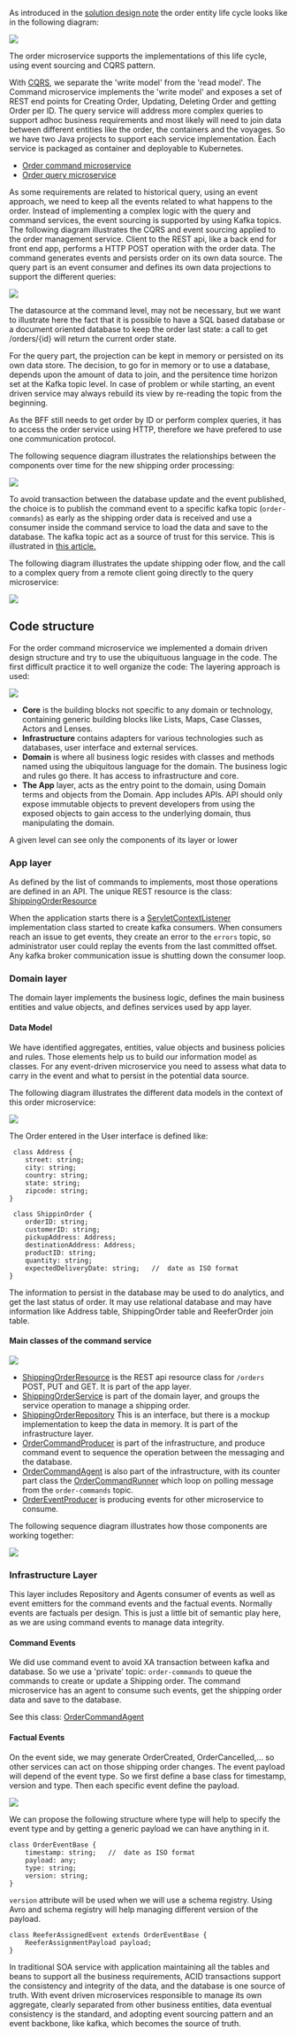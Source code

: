 

As introduced in the [solution design note](ddd-applied) the order entity life cycle looks like in the following diagram:

![](images/order-life-cycle-2.png)

The order microservice supports the implementations of this life cycle, using event sourcing and CQRS pattern.

With [CQRS](https://ibm-cloud-architecture.github.io/refarch-eda/design-patterns/cqrs/), we separate the 'write model' from the 'read model'. The Command microservice implements the 'write model' and exposes a set of REST end points for Creating Order, Updating, Deleting Order and getting Order per ID. The query service will address more complex queries to support adhoc business requirements and most likely will need to join data between different entities like the order, the containers and the voyages. So we have two Java projects to support each service implementation. Each service is packaged as container and deployable to Kubernetes.

* [Order command microservice](https://github.com/ibm-cloud-architecture/refarch-kc-order-ms/tree/master/order-command-ms)
* [Order query microservice](https://github.com/ibm-cloud-architecture/refarch-kc-order-ms/tree/master/order-query-ms)

As some requirements are related to historical query, using an event approach, we need to keep all the events related to what happens to the order. Instead of implementing a complex logic with the query and command services, the event sourcing is supported by using Kafka topics. The following diagram illustrates the CQRS and event sourcing applied to the order management service. Client to the REST api, like a back end for front end app, performs a HTTP POST operation with the order data. The command generates events and persists order on its own data source. The query part is an event consumer and defines its own data projections to support the different queries:

![](images/order-ms-cqrs-es.png)

The datasource at the command level, may not be necessary, but we want to illustrate here the fact that it is possible to have a SQL based database or a document oriented database to keep the order last state: a call to get /orders/{id} will return the current order state.

For the query part, the projection can be kept in memory or persisted on its own data store. The decision, to go for in memory or to use a database, depends upon the amount of data to join, and the persitence time horizon set at the Kafka topic level. In case of problem or while starting, an event driven service may always rebuild its view by re-reading the topic from the beginning.

As the BFF still needs to get order by ID or perform complex queries, it has to access the order service using HTTP, therefore we have prefered to use one communication protocol.

The following sequence diagram illustrates the relationships between the components over time for the new shipping order processing:

![](images/order-cmd-query-flow.png)

To avoid transaction between the database update and the event published, the choice is to publish the command event to a specific kafka topic (`order-commands`) as early as the shipping order data is received and use a consumer inside the command service to load the data and save to the database. The kafka topic act as a source of trust for this service. This is illustrated in [this article.](https://ibm-cloud-architecture.github.io/refarch-eda/design-patterns/cqrs/#the-consistency-challenge)

The following diagram illustrates the update shipping oder flow, and the call to a complex query from a remote client going directly to the query microservice:

![](images/update-order.png)


## Code structure

For the order command microservice we implemented a domain driven design structure and try to use the ubiquituous language in the code. The first difficult practice it to well organize the code: The layering approach is used:

![](images/code-structure.png)

* **Core** is the building blocks not specific to any domain or technology, containing generic building blocks like Lists, Maps, Case Classes, Actors and Lenses.
* **Infrastructure** contains adapters for various technologies such as databases, user interface and external services.
* **Domain** is where all business logic resides with classes and methods named using the ubiquitous language for the domain. The business logic and rules go there. It has access to infrastructure and core.
* **The App** layer, acts as the entry point to the domain, using Domain terms and objects from the Domain. App includes APIs.
 API should only expose immutable objects to prevent developers from using the exposed objects to gain access to the underlying domain, thus manipulating the domain.

 A given level can see only the components of its layer or lower


### App layer

As defined by the list of commands to implements, most those operations are defined in an API. The unique REST resource is the class: [ShippingOrderResource](https://github.com/ibm-cloud-architecture/refarch-kc-order-ms/blob/master/order-command-ms/src/main/java/ibm/gse/orderms/app/ShippingOrderResource.java)

When the application starts there is a [ServletContextListener](https://docs.oracle.com/javaee/6/api/javax/servlet/ServletContextListener.html) implementation class started to create kafka consumers. When consumers reach an issue to get events, they create an error to the `errors` topic, so administrator user could replay the events from the last committed offset. Any kafka broker communication issue is shutting down the consumer loop.


### Domain layer

The domain layer implements the business logic, defines the main business entities and value objects, and defines services used by app layer.


#### Data Model

We have identified aggregates, entities, value objects and business policies and rules. Those elements help us to build our information model as classes. For any event-driven microservice you need to assess what data to carry in the event and what to persist in the potential data source.

The following diagram illustrates the different data models in the context of this order microservice:

![](./order-evt-data.png)

The Order entered in the User interface is defined like:
```
 class Address {
    street: string;
    city: string;
    country: string;
    state: string;
    zipcode: string;
}

 class ShippinOrder {
    orderID: string;
    customerID: string;
    pickupAddress: Address;
    destinationAddress: Address;
    productID: string;
    quantity: string;
    expectedDeliveryDate: string;   //  date as ISO format
}
```

The information to persist in the database may be used to do analytics, and get the last status of order. It may use relational database and may have information like Address table, ShippingOrder table and ReeferOrder join table.

#### Main classes of the command service

![](images/order-cmd-classes.png)

* [ShippingOrderResource](https://github.com/ibm-cloud-architecture/refarch-kc-order-ms/blob/master/order-command-ms/src/main/java/ibm/gse/orderms/app/ShippingOrderResource.java) is the REST api resource class for `/orders` POST, PUT and GET. It is part of the app layer.
* [ShippingOrderService](https://github.com/ibm-cloud-architecture/refarch-kc-order-ms/blob/master/order-command-ms/src/main/java/ibm/gse/orderms/domain/service/ShippingOrderService.java) is part of the domain layer, and groups the service operation to manage a shipping order.
* [ShippingOrderRepository](https://github.com/ibm-cloud-architecture/refarch-kc-order-ms/blob/master/order-command-ms/src/main/java/ibm/gse/orderms/infrastructure/repository/ShippingOrderRepository.java) This is an interface, but there is a mockup implementation to keep the data in memory. It is part of the infrastructure layer.
* [OrderCommandProducer](https://github.com/ibm-cloud-architecture/refarch-kc-order-ms/blob/master/order-command-ms/src/main/java/ibm/gse/orderms/infrastructure/kafka/OrderCommandProducer.java) is part of the infrastructure, and produce command event to sequence the operation between the messaging and the database.
* [OrderCommandAgent](https://github.com/ibm-cloud-architecture/refarch-kc-order-ms/blob/master/order-command-ms/src/main/java/ibm/gse/orderms/infrastructure/kafka/OrderCommandAgent.java) is also part of the infrastructure, with its counter part class the [OrderCommandRunner](https://github.com/ibm-cloud-architecture/refarch-kc-order-ms/blob/master/order-command-ms/src/main/java/ibm/gse/orderms/infrastructure/OrderCommandRunner.java) which loop on polling message from the `order-commands` topic.
* [OrderEventProducer](https://github.com/ibm-cloud-architecture/refarch-kc-order-ms/blob/master/order-command-ms/src/main/java/ibm/gse/orderms/infrastructure/kafka/OrderEventProducer.java) is producing events for other microservice to consume.

The following sequence diagram illustrates how those components are working together:

![](images/seq-diagram.png)


### Infrastructure Layer

This layer includes Repository and Agents consumer of events as well as event emitters for the command events and the factual events. Normally events are factuals per design. This is just a  little bit of semantic play here, as we are using command events to manage data integrity.

#### Command Events

We did use command event to avoid XA transaction between kafka and database. So we use a 'private' topic: `order-commands` to queue the commands to create or update a Shipping order. The command microservice has an agent to consume such events, get the shipping order data and save to the database.

See this class: [OrderCommandAgent](https://github.com/ibm-cloud-architecture/refarch-kc-order-ms/blob/master/order-command-ms/src/main/java/ibm/gse/orderms/infrastructure/kafka/OrderCommandAgent.java)

#### Factual Events

On the event side, we may generate OrderCreated, OrderCancelled,... so other services can act on those shipping order changes. The event payload will depend of the event type. So we first define a base class for timestamp, version and type. Then each specific event define the payload.

![](images/event-model.png)

We can propose the following structure where type will help to specify the event type and by getting a generic payload we can have anything in it.

```
class OrderEventBase {
    timestamp: string;   //  date as ISO format
    payload: any;
    type: string;
    version: string;
}
```

`version` attribute will be used when we will use a schema registry. Using Avro and schema registry will help managing different version of the payload.

```
class ReeferAssignedEvent extends OrderEventBase {
    ReeferAssignmentPayload payload;
}
```

In traditional SOA service with application maintaining all the tables and beans to support all the business requirements, ACID transactions support the consistency and integrity of the data, and the database is one source of truth. With event driven microservices responsible to manage its own aggregate, clearly separated from other business entities, data eventual consistency is the standard, and adopting event sourcing pattern and an event backbone, like kafka, which becomes the source of truth.
